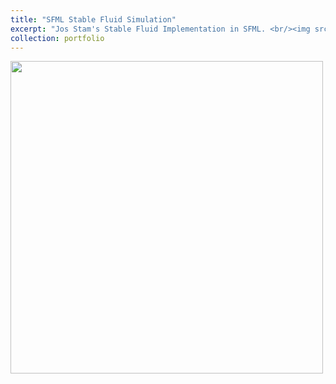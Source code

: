 ```yaml
---
title: "SFML Stable Fluid Simulation"
excerpt: "Jos Stam's Stable Fluid Implementation in SFML. <br/><img src='/images/sfmlfluidsim.gif' width='500' height='500' >"
collection: portfolio
---
```

  
<img src='/images/sfmlfluidsim.gif' width='500' height='500' >